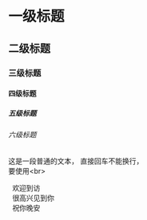 # 一级标题
## 二级标题
### 三级标题
#### 四级标题
##### 五级标题
###### 六级标题

这是一段普通的文本，
直接回车不能换行，<br>
要使用\<br>

      欢迎到访<br>
      很高兴见到你<br>
      祝你晚安<br>
